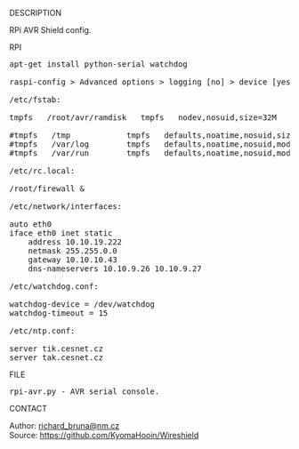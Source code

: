 
DESCRIPTION

RPi AVR Shield config.

RPI
<pre>
apt-get install python-serial watchdog

raspi-config > Advanced options > logging [no] > device [yes]

/etc/fstab:

tmpfs   /root/avr/ramdisk   tmpfs   nodev,nosuid,size=32M   0       0

#tmpfs   /tmp            tmpfs   defaults,noatime,nosuid,size=100m       0       0
#tmpfs   /var/log        tmpfs   defaults,noatime,nosuid,mode=0755,size=100m     0       0
#tmpfs   /var/run        tmpfs   defaults,noatime,nosuid,mode=0755,size=2m       0       0

/etc/rc.local:

/root/firewall &

/etc/network/interfaces:

auto eth0
iface eth0 inet static
	address 10.10.19.222
	netmask 255.255.0.0
	gateway 10.10.10.43
	dns-nameservers 10.10.9.26 10.10.9.27

/etc/watchdog.conf:

watchdog-device = /dev/watchdog
watchdog-timeout = 15

/etc/ntp.conf:

server tik.cesnet.cz
server tak.cesnet.cz
</pre>
FILE
<pre>
rpi-avr.py - AVR serial console.
</pre>
CONTACT

Author: richard_bruna@nm.cz<br>
Source: https://github.com/KyomaHooin/Wireshield

